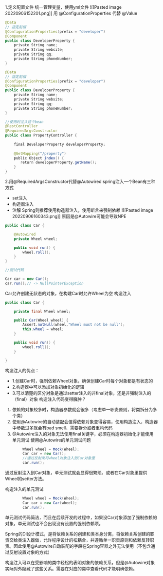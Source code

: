 1.定义配置文件
统一管理变量，使用yml文件
![[Pasted image 20220906152201.png]]
用 @ConfigurationProperties 代替 @Value
``` java
@Data  
// 指定前缀  
@ConfigurationProperties(prefix = "developer")  
@Component  
public class DeveloperProperty {  
    private String name;  
    private String website;  
    private String qq;  
    private String phoneNumber;  
}

@Data  
// 指定前缀  
@ConfigurationProperties(prefix = "developer")  
@Component  
public class DeveloperProperty {  
    private String name;  
    private String website;  
    private String qq;  
    private String phoneNumber;  
}

//使用时注入这个bean
@RestController  
@RequiredArgsConstructor  
public class PropertyController {  
   
    final DeveloperProperty developerProperty;  
   
    @GetMapping("/property")  
    public Object index() {  
       return developerProperty.getName();  
    }  
}
```
2.用@RequiredArgsConstructor代替@Autowired
spring注入一个Bean有三种方式
+ set注入
+ 构造器注入
+ 注解
Spring则推荐使用构造器注入，使用断言来强制依赖
![[Pasted image 20220906160343.png]]
原因是@Autowire可能会导致NPE
```java
public class Car {

    @Autowired
    private Wheel wheel;

    public void run() {
        wheel.roll();
    }
}

//测试代码

Car car = new Car();
car.run();// -> NullPointerException

```
Car允许创建无状态的对象，在构建Car时允许Wheel为空
构造注入
```java
public class Car {

    private final Wheel wheel;

    public Car(Wheel wheel) {
        Assert.notNull(wheel,"Wheel must not be null");
        this.wheel = wheel;
    }

    public void run() {
        wheel.roll();
    }

}
```
构造注入的优点：
+ 1.创建Car时，强制依赖Wheel对象，确保创建Car时每个对象都是有状态的
+ 2.构造器中可以添加对象初始化的逻辑
+ 3.可以清楚的区分对象是通过setter注入的非final对象，还是非强制注入的（final）对象
构造注入代码变得臃肿？
1. 依赖的对象较多时，构造器参数就会很多（考虑单一职责原则，将类拆分为多个类）
2. 使用@Autowire的自动装配会值得依赖对象变得容易，使用构造注入，构造器中参数过多就会有bad smell，需要拆分或者重构代码
3. @Autowire注入的对象无法使用final关键字，必须在构造器初始化才能使用
单元测试
使用@Autowire的单元测试问题
```java
        Wheel wheel = Mock(Wheel);
        Car car = new Car();
        //通过反射来将wheel对象注入到Car对象里
        car.run();
```
通过反射注入到Car对象，单元测试就会显得很繁琐。或者在Car对象里提供Wheel的setter方法。

构造注入的单元测试
```Java
        Wheel wheel = Mock(Wheel);
        Car car = new Car(wheel);
        car.run();
```
单元测试代码简洁，而且在后续开发的过程中，如果没Car对象添加了强制依赖的对象，单元测试也不会出现没有设置的强制依赖项。

Spring的DI设计模式，是将依赖关系的创建和类本身分离，将依赖关系创建的职责交给类注入器做，允许程序设计的松耦合，并遵循单一职责原则和依赖反转职责。因此使用@Autowire自动装配的字段在Spring容器之外无法使用（不包含通过反射设置对象的方式）

构造注入可以在受影响的类中轻松的表明对象的依赖关系，但是@Autowire对象实际对外隐藏了这些关系。需要在对应的类中查看代码才能明确依赖。
